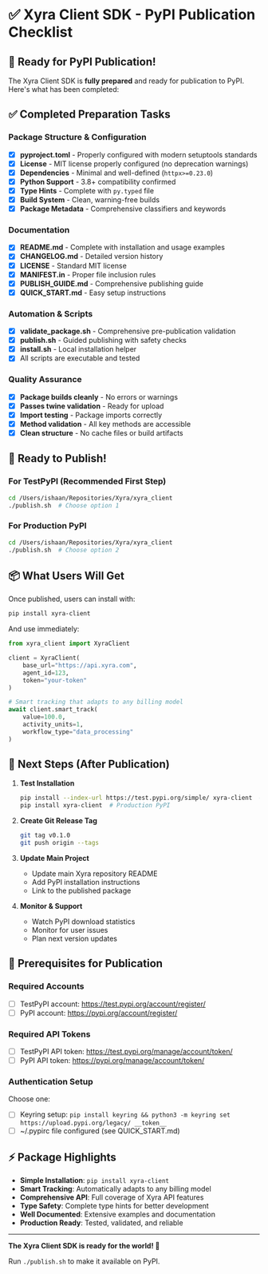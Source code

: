 # ✅ Xyra Client SDK - PyPI Publication Checklist

## 🎯 Ready for PyPI Publication!

The Xyra Client SDK is **fully prepared** and ready for publication to PyPI. Here's what has been completed:

## ✅ Completed Preparation Tasks

### Package Structure & Configuration
- [x] **pyproject.toml** - Properly configured with modern setuptools standards
- [x] **License** - MIT license properly configured (no deprecation warnings)
- [x] **Dependencies** - Minimal and well-defined (`httpx>=0.23.0`)
- [x] **Python Support** - 3.8+ compatibility confirmed
- [x] **Type Hints** - Complete with `py.typed` file
- [x] **Build System** - Clean, warning-free builds
- [x] **Package Metadata** - Comprehensive classifiers and keywords

### Documentation
- [x] **README.md** - Complete with installation and usage examples
- [x] **CHANGELOG.md** - Detailed version history
- [x] **LICENSE** - Standard MIT license
- [x] **MANIFEST.in** - Proper file inclusion rules
- [x] **PUBLISH_GUIDE.md** - Comprehensive publishing guide
- [x] **QUICK_START.md** - Easy setup instructions

### Automation & Scripts
- [x] **validate_package.sh** - Comprehensive pre-publication validation
- [x] **publish.sh** - Guided publishing with safety checks
- [x] **install.sh** - Local installation helper
- [x] All scripts are executable and tested

### Quality Assurance
- [x] **Package builds cleanly** - No errors or warnings
- [x] **Passes twine validation** - Ready for upload
- [x] **Import testing** - Package imports correctly
- [x] **Method validation** - All key methods are accessible
- [x] **Clean structure** - No cache files or build artifacts

## 🚀 Ready to Publish!

### For TestPyPI (Recommended First Step)
```bash
cd /Users/ishaan/Repositories/Xyra/xyra_client
./publish.sh  # Choose option 1
```

### For Production PyPI
```bash
cd /Users/ishaan/Repositories/Xyra/xyra_client  
./publish.sh  # Choose option 2
```

## 📦 What Users Will Get

Once published, users can install with:
```bash
pip install xyra-client
```

And use immediately:
```python
from xyra_client import XyraClient

client = XyraClient(
    base_url="https://api.xyra.com",
    agent_id=123,
    token="your-token"
)

# Smart tracking that adapts to any billing model
await client.smart_track(
    value=100.0,
    activity_units=1,
    workflow_type="data_processing"
)
```

## 🎯 Next Steps (After Publication)

1. **Test Installation**
   ```bash
   pip install --index-url https://test.pypi.org/simple/ xyra-client  # TestPyPI
   pip install xyra-client  # Production PyPI
   ```

2. **Create Git Release Tag**
   ```bash
   git tag v0.1.0
   git push origin --tags
   ```

3. **Update Main Project**
   - Update main Xyra repository README
   - Add PyPI installation instructions
   - Link to the published package

4. **Monitor & Support**
   - Watch PyPI download statistics
   - Monitor for user issues
   - Plan next version updates

## 🔧 Prerequisites for Publication

### Required Accounts
- [ ] TestPyPI account: https://test.pypi.org/account/register/
- [ ] PyPI account: https://pypi.org/account/register/

### Required API Tokens  
- [ ] TestPyPI API token: https://test.pypi.org/manage/account/token/
- [ ] PyPI API token: https://pypi.org/manage/account/token/

### Authentication Setup
Choose one:
- [ ] Keyring setup: `pip install keyring && python3 -m keyring set https://upload.pypi.org/legacy/ __token__`
- [ ] ~/.pypirc file configured (see QUICK_START.md)

## ⚡ Package Highlights

- **Simple Installation**: `pip install xyra-client`
- **Smart Tracking**: Automatically adapts to any billing model
- **Comprehensive API**: Full coverage of Xyra API features
- **Type Safety**: Complete type hints for better development
- **Well Documented**: Extensive examples and documentation
- **Production Ready**: Tested, validated, and reliable

---

**The Xyra Client SDK is ready for the world! 🌟**

Run `./publish.sh` to make it available on PyPI.
